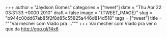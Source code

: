 
+++
author = "Jaydson Gomes"
categories = ["tweet"]
date = "Thu Apr 22 03:31:33 +0000 2010"
draft = false
image = "{TWEET_IMAGE}"
slug = "b944c00dd67ab85f2f8d85c55825a446d814d518"
tags = ["tweet"]
title = """Vai mecher com Viado pra ..."""
+++
Vai mecher com Viado pra ver o que da http://goo.gl/14x6
